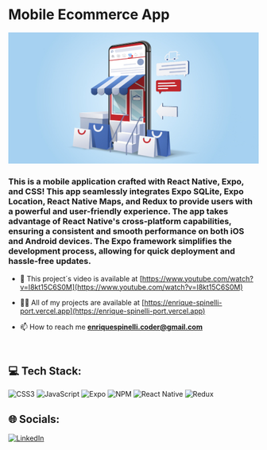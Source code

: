 # Mobile Ecommerce App

![BANNER!](mobile_ecommerce_1.jpg)

<h3>This is a mobile application crafted with React Native, Expo, and CSS! This app seamlessly integrates Expo SQLite, Expo Location, React Native Maps, and Redux to provide users with a powerful and user-friendly experience. The app takes advantage of React Native's cross-platform capabilities, ensuring a consistent and smooth performance on both iOS and Android devices. The Expo framework simplifies the development process, allowing for quick deployment and hassle-free updates.</h3>

- 📱 This project´s video is available at [https://www.youtube.com/watch?v=I8kt15C6S0M](https://www.youtube.com/watch?v=I8kt15C6S0M)

- 👨‍💻 All of my projects are available at [https://enrique-spinelli-port.vercel.app](https://enrique-spinelli-port.vercel.app)

- 📫 How to reach me **enriquespinelli.coder@gmail.com**

</br>
  
## 💻 Tech Stack:
![CSS3](https://img.shields.io/badge/css3-%231572B6.svg?style=for-the-badge&logo=css3&logoColor=white) ![JavaScript](https://img.shields.io/badge/javascript-%23323330.svg?style=for-the-badge&logo=javascript&logoColor=%23F7DF1E) ![Expo](https://img.shields.io/badge/expo-1C1E24?style=for-the-badge&logo=expo&logoColor=#D04A37) ![NPM](https://img.shields.io/badge/NPM-%23CB3837.svg?style=for-the-badge&logo=npm&logoColor=white) ![React Native](https://img.shields.io/badge/react_native-%2320232a.svg?style=for-the-badge&logo=react&logoColor=%2361DAFB) ![Redux](https://img.shields.io/badge/redux-%23593d88.svg?style=for-the-badge&logo=redux&logoColor=white)


## 🌐 Socials:
[![LinkedIn](https://img.shields.io/badge/LinkedIn-%230077B5.svg?logo=linkedin&logoColor=white)](https://linkedin.com/in/enrique-javier-spinelli-coder) 
